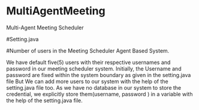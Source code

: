 # MultiAgentMeeting
Multi-Agent Meeting Scheduler



#Setting.java

#Number of users in the Meeting Scheduler Agent Based System.

We have default five(5) users with their respective usernames and password in our meeting scheduler system. Initially, the Username and password are fixed within the system boundary as given in the setting.java file But We can add more users to our system with the help of the setting.java file too. As we have no database in our system to store the credential, we explicitly store them(username, password ) in a variable with the help of the setting.java file. 
